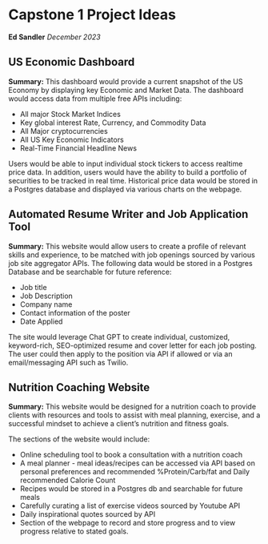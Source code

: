 # Capstone 1 Project Ideas

**Ed Sandler**
*December 2023*

## US Economic Dashboard

**Summary:**
This dashboard would provide a current snapshot of the US Economy by displaying key Economic and Market Data. The dashboard would access data from multiple free APIs including:

- All major Stock Market Indices
- Key global interest Rate, Currency, and Commodity Data
- All Major cryptocurrencies
- All US Key Economic Indicators
- Real-Time Financial Headline News

Users would be able to input individual stock tickers to access realtime price data. In addition, users would have the ability to build a portfolio of securities to be tracked in real time. Historical price data would be stored in a Postgres database and displayed via various charts on the webpage.

## Automated Resume Writer and Job Application Tool

**Summary:**
This website would allow users to create a profile of relevant skills and experience, to be matched with job openings sourced by various job site aggregator APIs. The following data would be stored in a Postgres Database and be searchable for future reference:

- Job title
- Job Description
- Company name
- Contact information of the poster
- Date Applied

The site would leverage Chat GPT to create individual, customized, keyword-rich, SEO-optimized resume and cover letter for each job posting. The user could then apply to the position via API if allowed or via an email/messaging API such as Twilio.

## Nutrition Coaching Website

**Summary:**
This website would be designed for a nutrition coach to provide clients with resources and tools to assist with meal planning, exercise, and a successful mindset to achieve a client’s nutrition and fitness goals.

The sections of the website would include:

- Online scheduling tool to book a consultation with a nutrition coach
- A meal planner - meal ideas/recipes can be accessed via API based on personal preferences and recommended %Protein/Carb/fat and Daily recommended Calorie Count
- Recipes would be stored in a Postgres db and searchable for future meals
- Carefully curating a list of exercise videos sourced by Youtube API
- Daily inspirational quotes sourced by API
- Section of the webpage to record and store progress and to view progress relative to stated goals.


